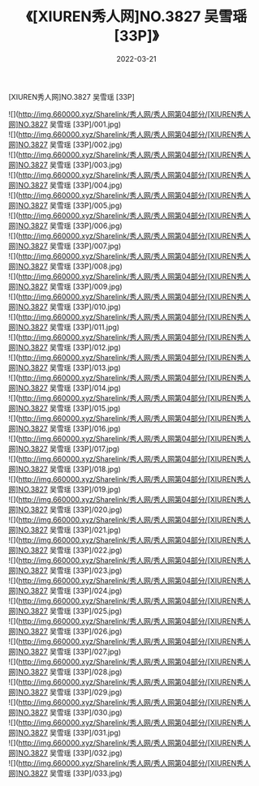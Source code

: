 ﻿---
layout: post
title:  《[XIUREN秀人网]NO.3827 吴雪瑶 [33P]》
date:   2022-03-21
img: http://img.660000.xyz/Sharelink/秀人网/秀人网第04部分/[XIUREN秀人网]NO.3827 吴雪瑶 [33P]/000.jpg
categories: [美女, 清纯, 唯美]
---

[XIUREN秀人网]NO.3827 吴雪瑶 [33P]

 ![](http://img.660000.xyz/Sharelink/秀人网/秀人网第04部分/[XIUREN秀人网]NO.3827 吴雪瑶 [33P]/001.jpg) <br>![](http://img.660000.xyz/Sharelink/秀人网/秀人网第04部分/[XIUREN秀人网]NO.3827 吴雪瑶 [33P]/002.jpg) <br>![](http://img.660000.xyz/Sharelink/秀人网/秀人网第04部分/[XIUREN秀人网]NO.3827 吴雪瑶 [33P]/003.jpg) <br>![](http://img.660000.xyz/Sharelink/秀人网/秀人网第04部分/[XIUREN秀人网]NO.3827 吴雪瑶 [33P]/004.jpg) <br>![](http://img.660000.xyz/Sharelink/秀人网/秀人网第04部分/[XIUREN秀人网]NO.3827 吴雪瑶 [33P]/005.jpg) <br>![](http://img.660000.xyz/Sharelink/秀人网/秀人网第04部分/[XIUREN秀人网]NO.3827 吴雪瑶 [33P]/006.jpg) <br>![](http://img.660000.xyz/Sharelink/秀人网/秀人网第04部分/[XIUREN秀人网]NO.3827 吴雪瑶 [33P]/007.jpg) <br>![](http://img.660000.xyz/Sharelink/秀人网/秀人网第04部分/[XIUREN秀人网]NO.3827 吴雪瑶 [33P]/008.jpg) <br>![](http://img.660000.xyz/Sharelink/秀人网/秀人网第04部分/[XIUREN秀人网]NO.3827 吴雪瑶 [33P]/009.jpg) <br>![](http://img.660000.xyz/Sharelink/秀人网/秀人网第04部分/[XIUREN秀人网]NO.3827 吴雪瑶 [33P]/010.jpg) <br>![](http://img.660000.xyz/Sharelink/秀人网/秀人网第04部分/[XIUREN秀人网]NO.3827 吴雪瑶 [33P]/011.jpg) <br>![](http://img.660000.xyz/Sharelink/秀人网/秀人网第04部分/[XIUREN秀人网]NO.3827 吴雪瑶 [33P]/012.jpg) <br>![](http://img.660000.xyz/Sharelink/秀人网/秀人网第04部分/[XIUREN秀人网]NO.3827 吴雪瑶 [33P]/013.jpg) <br>![](http://img.660000.xyz/Sharelink/秀人网/秀人网第04部分/[XIUREN秀人网]NO.3827 吴雪瑶 [33P]/014.jpg) <br>![](http://img.660000.xyz/Sharelink/秀人网/秀人网第04部分/[XIUREN秀人网]NO.3827 吴雪瑶 [33P]/015.jpg) <br>![](http://img.660000.xyz/Sharelink/秀人网/秀人网第04部分/[XIUREN秀人网]NO.3827 吴雪瑶 [33P]/016.jpg) <br>![](http://img.660000.xyz/Sharelink/秀人网/秀人网第04部分/[XIUREN秀人网]NO.3827 吴雪瑶 [33P]/017.jpg) <br>![](http://img.660000.xyz/Sharelink/秀人网/秀人网第04部分/[XIUREN秀人网]NO.3827 吴雪瑶 [33P]/018.jpg) <br>![](http://img.660000.xyz/Sharelink/秀人网/秀人网第04部分/[XIUREN秀人网]NO.3827 吴雪瑶 [33P]/019.jpg) <br>![](http://img.660000.xyz/Sharelink/秀人网/秀人网第04部分/[XIUREN秀人网]NO.3827 吴雪瑶 [33P]/020.jpg) <br>![](http://img.660000.xyz/Sharelink/秀人网/秀人网第04部分/[XIUREN秀人网]NO.3827 吴雪瑶 [33P]/021.jpg) <br>![](http://img.660000.xyz/Sharelink/秀人网/秀人网第04部分/[XIUREN秀人网]NO.3827 吴雪瑶 [33P]/022.jpg) <br>![](http://img.660000.xyz/Sharelink/秀人网/秀人网第04部分/[XIUREN秀人网]NO.3827 吴雪瑶 [33P]/023.jpg) <br>![](http://img.660000.xyz/Sharelink/秀人网/秀人网第04部分/[XIUREN秀人网]NO.3827 吴雪瑶 [33P]/024.jpg) <br>![](http://img.660000.xyz/Sharelink/秀人网/秀人网第04部分/[XIUREN秀人网]NO.3827 吴雪瑶 [33P]/025.jpg) <br>![](http://img.660000.xyz/Sharelink/秀人网/秀人网第04部分/[XIUREN秀人网]NO.3827 吴雪瑶 [33P]/026.jpg) <br>![](http://img.660000.xyz/Sharelink/秀人网/秀人网第04部分/[XIUREN秀人网]NO.3827 吴雪瑶 [33P]/027.jpg) <br>![](http://img.660000.xyz/Sharelink/秀人网/秀人网第04部分/[XIUREN秀人网]NO.3827 吴雪瑶 [33P]/028.jpg) <br>![](http://img.660000.xyz/Sharelink/秀人网/秀人网第04部分/[XIUREN秀人网]NO.3827 吴雪瑶 [33P]/029.jpg) <br>![](http://img.660000.xyz/Sharelink/秀人网/秀人网第04部分/[XIUREN秀人网]NO.3827 吴雪瑶 [33P]/030.jpg) <br>![](http://img.660000.xyz/Sharelink/秀人网/秀人网第04部分/[XIUREN秀人网]NO.3827 吴雪瑶 [33P]/031.jpg) <br>![](http://img.660000.xyz/Sharelink/秀人网/秀人网第04部分/[XIUREN秀人网]NO.3827 吴雪瑶 [33P]/032.jpg) <br>![](http://img.660000.xyz/Sharelink/秀人网/秀人网第04部分/[XIUREN秀人网]NO.3827 吴雪瑶 [33P]/033.jpg) <br>